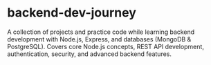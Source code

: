 # backend-dev-journey
A collection of projects and practice code while learning backend development with Node.js, Express, and databases (MongoDB &amp; PostgreSQL). Covers core Node.js concepts, REST API development, authentication, security, and advanced backend features.
